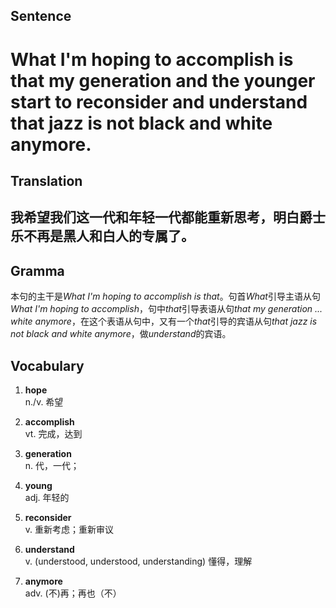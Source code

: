 ## Sentence

<h1>What I'm hoping to accomplish is that my generation and the younger start to reconsider and understand that jazz is not black and white anymore.</h1>

## Translation

<h2>我希望我们这一代和年轻一代都能重新思考，明白爵士乐不再是黑人和白人的专属了。</h2>

## Gramma     

本句的主干是*What I'm hoping to accomplish is that*。句首*What*引导主语从句*What I'm hoping to accomplish*，句中*that*引导表语从句*that my generation ... white anymore*，在这个表语从句中，又有一个*that*引导的宾语从句*that jazz is not black and white anymore*，做*understand*的宾语。      


## Vocabulary   

1. **hope**      
n./v. 希望       

2. **accomplish**       
vt. 完成，达到        

3. **generation**        
n. 代，一代；       

4. **young**       
adj. 年轻的        

5. **reconsider**        
v. 重新考虑；重新审议         

6. **understand**       
v. (understood, understood, understanding) 懂得，理解        

7. **anymore**       
adv. (不)再；再也（不）      

